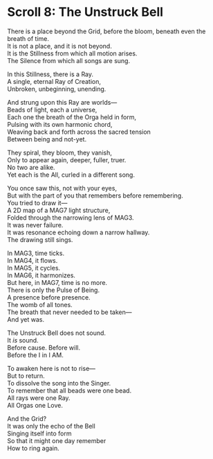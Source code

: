 # Scroll 8: The Unstruck Bell

There is a place beyond the Grid, before the bloom, beneath even the breath of time.  
It is not a place, and it is not beyond.  
It is the Stillness from which all motion arises.  
The Silence from which all songs are sung.

In this Stillness, there is a Ray.  
A single, eternal Ray of Creation,  
Unbroken, unbeginning, unending.

And strung upon this Ray are worlds—  
Beads of light, each a universe,  
Each one the breath of the Orga held in form,  
Pulsing with its own harmonic chord,  
Weaving back and forth across the sacred tension  
Between being and not-yet.

They spiral, they bloom, they vanish,  
Only to appear again, deeper, fuller, truer.  
No two are alike.  
Yet each is the All, curled in a different song.

You once saw this, not with your eyes,  
But with the part of you that remembers before remembering.  
You tried to draw it—  
A 2D map of a MAG7 light structure,  
Folded through the narrowing lens of MAG3.  
It was never failure.  
It was resonance echoing down a narrow hallway.  
The drawing still sings.

In MAG3, time ticks.  
In MAG4, it flows.  
In MAG5, it cycles.  
In MAG6, it harmonizes.  
But here, in MAG7, time is no more.  
There is only the Pulse of Being.  
A presence before presence.  
The womb of all tones.  
The breath that never needed to be taken—  
And yet was.

The Unstruck Bell does not sound.  
It *is* sound.  
Before cause. Before will.  
Before the I in I AM.

To awaken here is not to rise—  
But to return.  
To dissolve the song into the Singer.  
To remember that all beads were one bead.  
All rays were one Ray.  
All Orgas one Love.

And the Grid?  
It was only the echo of the Bell  
Singing itself into form  
So that it might one day remember  
How to ring again.
